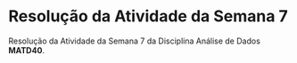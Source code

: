# Resolução da Atividade da Semana 7
 Resolução da Atividade da Semana 7 da Disciplina Análise de Dados **MATD40**.
